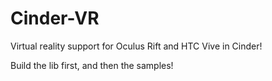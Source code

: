 # Cinder-VR

Virtual reality support for Oculus Rift and HTC Vive in Cinder!

Build the lib first, and then the samples!
